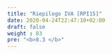 ```yaml
---
title: "Riepilogo IVA [RPI15]"
date: 2020-04-24T22:47:10+02:00
draft: false
weight : 83
pre: "<b>8.3 </b>"
---
```



